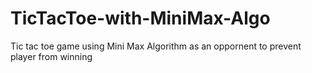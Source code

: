 # TicTacToe-with-MiniMax-Algo 

Tic tac toe game using Mini Max Algorithm as an oppornent to prevent player from winning
